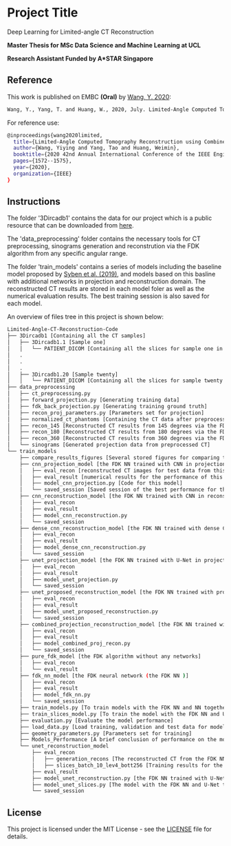 # Project Title

Deep Learning for Limited-angle CT Reconstruction

**Master Thesis for MSc Data Science and Machine Learning at UCL**

**Research Assistant Funded by A\*STAR Singapore**

## Reference

This work is published on EMBC **(Oral)** by [Wang, Y. 2020](https://ieeexplore.ieee.org/document/9176040):

````bash
Wang, Y., Yang, T. and Huang, W., 2020, July. Limited-Angle Computed Tomography Reconstruction using Combined FDK-Based Neural Network and U-Net. In 2020 42nd Annual International Conference of the IEEE Engineering in Medicine & Biology Society (EMBC) (pp. 1572-1575). IEEE.
````

For reference use:

````bash
@inproceedings{wang2020limited,
  title={Limited-Angle Computed Tomography Reconstruction using Combined FDK-Based Neural Network and U-Net},
  author={Wang, Yiying and Yang, Tao and Huang, Weimin},
  booktitle={2020 42nd Annual International Conference of the IEEE Engineering in Medicine \& Biology Society (EMBC)},
  pages={1572--1575},
  year={2020},
  organization={IEEE}
}
````

## Instructions

The folder '3Dircadb1' contains the data for our project which is a public resource that can be downloaded from [here](https://www.ircad.fr/research/3d-ircadb-01/).

The 'data_preprocessing' folder contains the necessary tools for CT preprocessing, sinograms generation and reconstrution via the FDK algorithm from any specific angular range.

The folder 'train_models' contains a series of models including the baseline model proposed by [Syben et al. (2019)](https://arxiv.org/abs/1904.13342), and models based on this basline with additional networks in projection and reconstruction domain. The reconstructed CT results are stored in each model foler as well as the numerical evaluation results. The best training session is also saved for each model.

An overview of files tree in this project is shown below:

```bash
Limited-Angle-CT-Reconstruction-Code
├── 3Dircadb1 [Containing all the CT samples]
│   ├── 3Dircadb1.1 [Sample one]
│   │   └── PATIENT_DICOM [Containing all the slices for sample one in DICOM format]
│   .
│   .
│   .
│   ├── 3Dircadb1.20 [Sample twenty]
│   │   └── PATIENT_DICOM [Containing all the slices for sample twenty in DICOM format]
├── data_preprocessing
│   ├── ct_preprocessing.py
│   ├── forward_projection.py [Generating training data]
│   ├── fdk_back_projection.py [Generating training ground truth]
│   ├── recon_proj_parameters.py [Parameters set for projection]
│   ├── normalized_ct_phantoms [Containing the CT data after preprocessing]
│   ├── recon_145 [Reconstructed CT results from 145 degrees via the FDK algorithm]
│   ├── recon_180 [Reconstructed CT results from 180 degrees via the FDK algorithm]
│   ├── recon_360 [Reconstructed CT results from 360 degrees via the FDK algorithm]
│   └── sinograms [Generated projection data from preprocessed CT]
└── train_models
    ├── compare_results_figures [Several stored figures for comparing the results of these models]
    ├── cnn_projection_model [the FDK NN trained with CNN in projection domain together]
    │   ├── eval_recon [reconstructed CT images for test data from this model]
    │   ├── eval_result [numerical results for the performance of this model on test data]
    │   ├── model_cnn_projection.py [Code for this model]
    │   └── saved_session [Saved session of the best performance for this model]
    ├── cnn_reconstruction_model [the FDK NN trained with CNN in reconstruction domain together]
    │   ├── eval_recon
    │   ├── eval_result
    │   ├── model_cnn_reconstruction.py
    │   └── saved_session
    ├── dense_cnn_reconstruction_model [the FDK NN trained with dense CNN in reconstruction domain together]
    │   ├── eval_recon
    │   ├── eval_result
    │   ├── model_dense_cnn_reconstruction.py
    │   └── saved_session
    ├── unet_projection_model [the FDK NN trained with U-Net in projection domain together]
    │   ├── eval_recon
    │   ├── eval_result
    │   ├── model_unet_projection.py
    │   └── saved_session
    ├── unet_proposed_reconstruction_model [the FDK NN trained with proposed U-Net in reconstruction domain together]
    │   ├── eval_recon
    │   ├── eval_result
    │   ├── model_unet_proposed_reconstruction.py
    │   └── saved_session
    ├── combined_projection_reconstruction_model [the FDK NN trained with NN in both domains together]
    │   ├── eval_recon
    │   ├── eval_result
    │   ├── model_combined_proj_recon.py
    │   └── saved_session
    ├── pure_fdk_model [the FDK algorithm without any networks]
    │   ├── eval_recon
    │   └── eval_result
    ├── fdk_nn_model [the FDK neural network (the FDK NN )]
    │   ├── eval_recon
    │   ├── eval_result
    │   ├── model_fdk_nn.py
    │   └── saved_session
    ├── train_models.py [To train models with the FDK NN and NN together]
    ├── train_slices_model.py [To train the model with the FDK NN and U-Net separately (The Best Approach)]
    ├── evaluation.py [Evaluate the model performance]
    ├── load_data.py [Load training, validation and test data for models]
    ├── geometry_parameters.py [Parameters set for training]
    ├── Models_Performance [A brief conclusion of performance on the models with the FDK NN and NN together]
    └── unet_reconstruction_model 
        ├── eval_recon
        │   ├── generation_recons [The reconstructed CT from the FDK NN used for later U-Net training]
        │   ├── slices_batch_10_lev4_bott256 [Training results for the best approach]
        ├── eval_result
        ├── model_unet_reconstruction.py [the FDK NN trained with U-Net in reconstruction domain together]
        ├── model_unet_slices.py [The model with the FDK NN and U-Net trained separately (The best Approach)]
        └── saved_session
```

## License

This project is licensed under the MIT License - see the [LICENSE](LICENSE) file for details.





